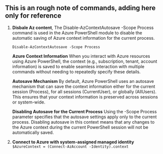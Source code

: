 ## This is an rough note of commands, adding here only for reference

1. **Disbale Az content**,  The Disable-AzContextAutosave -Scope Process command is used in the Azure PowerShell module to disable the automatic saving of Azure context information for the current process.

    `Disable-AzContextAutosave -Scope Process `

     **Azure Context Information**
           When you interact with Azure resources using Azure PowerShell, the context (e.g., subscription, tenant, account information) is saved to enable seamless interaction with 
       multiple commands without needing to repeatedly specify these details.

     **Autosave Mechanism**
         By default, Azure PowerShell uses an autosave mechanism that can save the context information either for the current session (Process), for all sessions (CurrentUser), or globally 
     (AllUsers). This ensures that your context information is preserved across sessions or system-wide.

     **Disabling Autosave for the Current Process**
         Using the -Scope Process parameter specifies that the autosave settings apply only to the current process. Disabling autosave in this context means that any changes to the Azure context during the current PowerShell session will not be automatically saved.

2. **Connect to Azure with system-assigned managed identity**
   `$AzureContext = (Connect-AzAccount -Identity).context`
